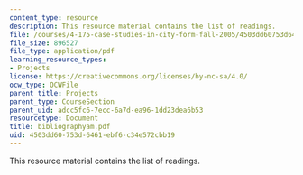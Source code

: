 ```yaml
---
content_type: resource
description: This resource material contains the list of readings.
file: /courses/4-175-case-studies-in-city-form-fall-2005/4503dd60753d6461ebf6c34e572cbb19_bibliographyam.pdf
file_size: 896527
file_type: application/pdf
learning_resource_types:
- Projects
license: https://creativecommons.org/licenses/by-nc-sa/4.0/
ocw_type: OCWFile
parent_title: Projects
parent_type: CourseSection
parent_uid: adcc5fc6-7ecc-6a7d-ea96-1dd23dea6b53
resourcetype: Document
title: bibliographyam.pdf
uid: 4503dd60-753d-6461-ebf6-c34e572cbb19
---
```

This resource material contains the list of readings.
